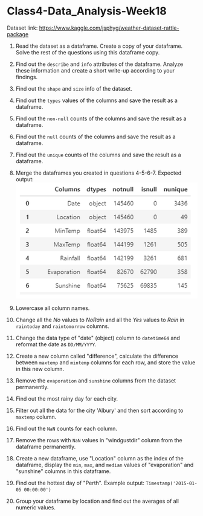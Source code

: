 # Class4-Data_Analysis-Week18

Dataset link: https://www.kaggle.com/jsphyg/weather-dataset-rattle-package

1. Read the dataset as a dataframe. Create a copy of your dataframe. Solve the rest of the questions using this dataframe copy.

2. Find out the `describe` and `info` attributes of the dataframe. Analyze these information and create a short write-up according to your findings.

3. Find out the `shape` and `size` info of the dataset.

4. Find out the `types` values of the columns and save the result as a dataframe.

5. Find out the `non-null` counts of the columns and save the result as a dataframe.

6. Find out the `null` counts of the columns and save the result as a dataframe.

7. Find out the `unique` counts of the columns and save the result as a dataframe.

8. Merge the dataframes you created in questions 4-5-6-7.
Expected output:
![example result](res.png)

9. Lowercase all column names.

10. Change all the *No* values to *NoRain* and all the *Yes* values to *Rain* in `raintoday` and `raintomorrow` columns.

11. Change the data type of "date" (object) column to `datetime64` and reformat the date as `DD/MM/YYYY`.

12. Create a new column called "difference", calculate the difference between `maxtemp` and `mintemp` columns for each row, and store the value in this new column.

13. Remove the `evaporation` and `sunshine` columns from the dataset permanently.

14. Find out the most rainy day for each city.

15. Filter out all the data for the city 'Albury' and then sort according to `maxtemp` column.

16. Find out the `NaN` counts for each column.

17. Remove the rows with `NaN` values in "windgustdir" column from the dataframe permanently.

18. Create a new dataframe, use "Location" column as the index of the dataframe, display the `min`, `max`, and `median` values of "evaporation" and "sunshine" columns in this dataframe.

19. Find out the hottest day of "Perth". Example output:
```Timestamp('2015-01-05 00:00:00')```

20. Group your dataframe by location and find out the averages of all numeric values.

